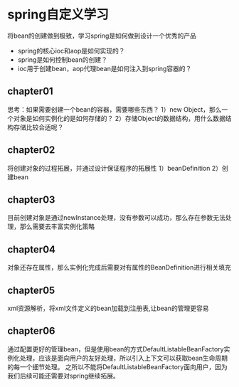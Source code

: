 # spring自定义学习
将bean的创建做到极致，学习spring是如何做到设计一个优秀的产品
- spring的核心ioc和aop是如何实现的？
- spring是如何控制bean的创建？
- ioc用于创建bean，aop代理bean是如何注入到spring容器的？
## chapter01
思考：如果需要创建一个bean的容器，需要哪些东西？
1）new Object，那么一个对象是如何实例化的是如何存储的？
2）存储Object的数据结构，用什么数据结构存储比较合适呢？
## chapter02
将创建对象的过程拓展，并通过设计保证程序的拓展性
1）beanDefinition
2）创建bean

## chapter03
目前创建对象是通过newInstance处理，没有参数可以成功，那么存在参数无法处理，那么需要去丰富实例化策略

## chapter04
对象还存在属性，那么实例化完成后需要对有属性的BeanDefinition进行相关填充

## chapter05
xml资源解析，将xml文件定义的bean加载到注册表,让bean的管理更容易

## chapter06
通过配置更好的管理bean，但是使用bean的方式DefaultListableBeanFactory实例化处理，应该是面向用户的友好处理，所以引入上下文可以获取bean生命周期的每一个细节处理。
之所以不能将DefaultListableBeanFactory面向用户，因为我们后续可能还需要对spring继续拓展。